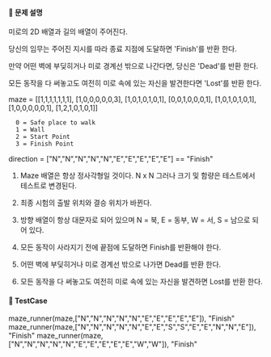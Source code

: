 #### 🤔 문제 설명
미로의 2D 배열과 길의 배열이 주어진다. 

당신의 임무는 주어진 지시를 따라 종료 지점에 도달하면 'Finish'를 반환 한다. 

만약 어떤 벽에 부딪히거나 미로 경계선 밖으로 나간다면, 당신은 'Dead'를 반환 한다. 

모든 동작을 다 써놓고도 여전히 미로 속에 있는 자신을 발견한다면 'Lost'를 반환 한다.

maze = [[1,1,1,1,1,1,1],
        [1,0,0,0,0,0,3],
        [1,0,1,0,1,0,1],
        [0,0,1,0,0,0,1],
        [1,0,1,0,1,0,1],
        [1,0,0,0,0,0,1],
        [1,2,1,0,1,0,1]]

      0 = Safe place to walk
      1 = Wall
      2 = Start Point
      3 = Finish Point      

  direction = ["N","N","N","N","N","E","E","E","E","E"] == "Finish"

1. Maze 배열은 항상 정사각형일 것이다. N x N 그러나 크기 및 함량은 테스트에서 테스트로 변경된다.

2. 최종 시험의 출발 위치와 결승 위치가 바뀐다.

3. 방향 배열이 항상 대문자로 되어 있으며 N = 북, E = 동부, W = 서, S = 남으로 되어 있다.

4. 모든 동작이 사라지기 전에 끝점에 도달하면 Finish를 반환해야 한다.

5. 어떤 벽에 부딪히거나 미로 경계선 밖으로 나가면 Dead를 반환 한다.

6. 모든 동작을 다 써놓고도 여전히 미로 속에 있는 자신을 발견하면 Lost를 반환 한다.   

#### 🎯 TestCase
maze_runner(maze,["N","N","N","N","N","E","E","E","E","E"]), "Finish"
maze_runner(maze,["N","N","N","N","N","E","E","S","S","E","E","N","N","E"]), "Finish"
maze_runner(maze,["N","N","N","N","N","E","E","E","E","E","W","W"]), "Finish"